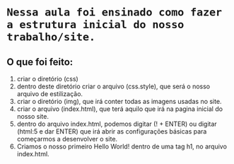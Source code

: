 # **`Nessa aula foi ensinado como fazer a estrutura inicial do nosso trabalho/site.`**

## O que foi feito:
1. criar o diretório (css)
2. dentro deste diretório criar o arquivo (css.style), que será o nosso arquivo de estilização.
3. criar o diretório (img), que irá conter todas as imagens usadas no site.
4. criar o arquivo (index.html), que terá aquilo que irá na pagina inicial do nosso site.
5. dentro do arquivo index.html, podemos digitar (! + ENTER) ou digitar (html:5 e dar ENTER) que irá abrir as configurações básicas para começarmos a desenvolver o site.
6. Criamos o nosso primeiro Hello World! dentro de uma tag h1, no arquivo index.html.
